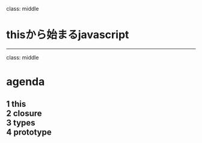 class: middle

# thisから始まるjavascript
---

class: middle

# agenda

1  this<br>
2  closure<br>
3  types<br>
4  prototype<br>
---